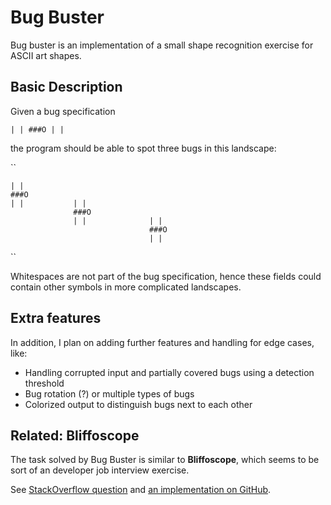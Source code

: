 # Bug Buster #
Bug buster is an implementation of a small shape recognition exercise for ASCII art shapes.

## Basic Description ##

Given a bug specification

``
| |
###O
| |
``

the program should be able to spot three bugs in this landscape:

``
                                       
    | |                                
    ###O                               
    | |           | |                  
                  ###O                 
                  | |              | | 
                                   ###O
                                   | | 


``

Whitespaces are not part of the bug specification, hence these fields could contain other symbols in more complicated landscapes.

## Extra features ##

In addition, I plan on adding further features and handling for edge cases, like:
* Handling corrupted input and partially covered bugs using a detection threshold
* Bug rotation (?) or multiple types of bugs
* Colorized output to distinguish bugs next to each other

## Related: Bliffoscope ##

The task solved by Bug Buster is similar to **Bliffoscope**, which seems to be sort of an developer job interview exercise.

See [StackOverflow question](https://stackoverflow.com/questions/14246120/locate-an-ascii-art-image-inside-a-body-of-text-with-a-certain-toleration-for-er) and [an implementation on GitHub](https://github.com/samhart/bliffoscope).
